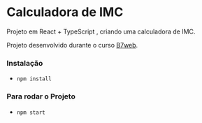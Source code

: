 # Calculadora de IMC

Projeto em React + TypeScript , criando uma calculadora de IMC.

Projeto desenvolvido durante o curso [B7web](https://b7web.com.br).

### Instalação
- `npm install`

### Para rodar o Projeto
- `npm start`